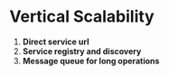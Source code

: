 # Vertical Scalability

1. **Direct service url**
2. **Service registry and discovery**
3. **Message queue for long operations**
